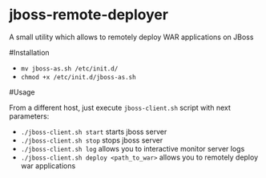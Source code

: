 # jboss-remote-deployer
A small utility which allows to remotely deploy WAR applications  on JBoss

#Installation

* `mv jboss-as.sh /etc/init.d/`
* `chmod +x /etc/init.d/jboss-as.sh`

#Usage

From a different host, just execute `jboss-client.sh` script with next parameters:

* `./jboss-client.sh start` starts jboss server
* `./jboss-client.sh stop` stops jboss server
* `./jboss-client.sh log` allows you to interactive monitor server logs
* `./jboss-client.sh deploy <path_to_war>` allows you to remotely deploy war applications
